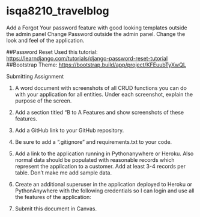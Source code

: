 # isqa8210_travelblog

Add a Forgot Your password feature with good looking templates outside the admin panel
Change Password outside the admin panel.
Change the look and feel of the application.

##Password Reset
Used this tutorial: https://learndjango.com/tutorials/django-password-reset-tutorial
 ##Bootstrap Theme:
https://bootstrap.build/app/project/KFEuubTyXwQL

Submitting Assignment
1.	A word document with screenshots of all CRUD functions you can do with your application for all entities. Under each screenshot, explain the purpose of the screen.   

2.	Add a section titled “B to A Features and show screenshots of these features.
3.	Add a GitHub link to your GitHub repository.  
4.	Be sure to add a “.gitignore” and requirements.txt to your code.
5.	Add a link to the application running in Pythonanywhere or Heroku. Also normal data should be populated with reasonable records which represent the application to a customer. Add at least 3-4 records per table.  Don’t make me add sample data.

6.	Create an additional superuser in the application deployed to Heroku or PythonAnywhere with the following credentials so I can login and use all the features of the application:

7.	Submit this document in Canvas.
